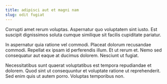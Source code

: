 ```yaml
---
title: adipisci aut et magni nam
slug: odit fugiat
---
```


Corrupti amet rerum voluptas. Aspernatur quo voluptatem sint iusto. Est suscipit dignissimos soluta cumque similique sit facilis cupiditate pariatur.

In aspernatur quia ratione vel commodi. Placeat dolorum recusandae commodi. Repellat ex ipsam id perferendis illum. Et ut rerum et. Nemo sed consequatur aut eaque at ducimus dolorem. Nesciunt ut fugiat.

Necessitatibus sunt quaerat voluptatibus est tempora repudiandae et dolorem. Quod sint ut consequuntur et voluptate ratione ut reprehenderit. Sed enim quis ut autem porro. Voluptas temporibus non.
